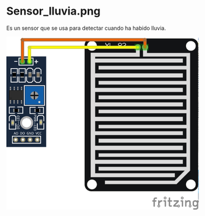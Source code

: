 # Sensor_lluvia.png

Es un sensor que se usa para detectar cuando  ha habido lluvia.

![](../imagenes/Sensor_lluvia.png)
